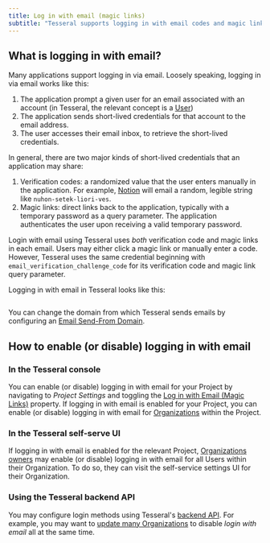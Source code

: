 ```yaml
---
title: Log in with email (magic links)
subtitle: "Tesseral supports logging in with email codes and magic links"
---
```


## What is logging in with email?

Many applications support logging in via email. Loosely speaking, logging in via email works like this:

1. The application prompt a given user for an email associated with an account (in Tesseral, the relevant concept is a [User](/docs/concepts/users))
2. The application sends short-lived credentials for that account to the email address.
3. The user accesses their email inbox, to retrieve the short-lived credentials.

In general, there are two major kinds of short-lived credentials that an application may share:

1. Verification codes: a randomized value that the user enters manually in the application. For example, [Notion](https://notion.so) will email a random, legible string like `nuhon-setek-liori-ves`.
2. Magic links: direct links back to the application, typically with a temporary password as a query parameter. The application authenticates the user upon receiving a valid temporary password.

Login with email using Tesseral uses *both* verification code and magic links in each email. Users may either click a magic link or manually enter a code. However, Tesseral uses the same credential beginning with `email_verification_challenge_code` for its verification code and magic link query parameter.

Logging in with email in Tesseral looks like this:

<Frame caption="What *log in with email* looks like in Tesseral">
  <img src="/assets/login-methods/login-with-email-tesseral.png" alt="" />
</Frame>

You can change the domain from which Tesseral sends emails by configuring an [Email Send-From Domain](/docs/concepts/projects#email-send-from-domain).


## How to enable (or disable) logging in with email

### In the Tesseral console

You can enable (or disable) logging in with email for your Project by navigating to *Project Settings* and toggling the [Log in with Email (Magic Links)](/docs/concepts/projects) property. If logging in with email is enabled for your Project, you can enable (or disable) logging in with email for [Organizations](/docs/concepts/organizations) within the Project.

### In the Tesseral self-serve UI

If logging in with email is enabled for the relevant Project, [Organizations owners](/docs/concepts/users#owner) may enable (or disable) logging in with email for all Users within their Organization. To do so, they can visit the self-service settings UI for their Organization.

### Using the Tesseral backend API

You may configure login methods using Tesseral's [backend API](/docs/backend-api-reference). For example, you may want to [update many Organizations](http://localhost:3000/docs/backend-api-reference/api-reference/organizations/update-organization) to disable *login with email* all at the same time. 
